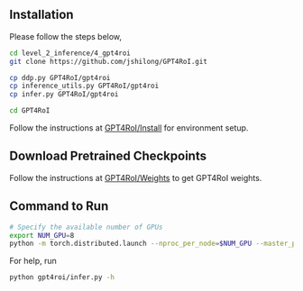 ## Installation

Please follow the steps below,
```bash
cd level_2_inference/4_gpt4roi
git clone https://github.com/jshilong/GPT4RoI.git

cp ddp.py GPT4RoI/gpt4roi
cp inference_utils.py GPT4RoI/gpt4roi
cp infer.py GPT4RoI/gpt4roi

cd GPT4RoI

```
Follow the instructions at [GPT4RoI/Install](https://github.com/jshilong/GPT4RoI?tab=readme-ov-file#install) for environment setup.

## Download Pretrained Checkpoints

Follow the instructions at [GPT4RoI/Weights](https://github.com/jshilong/GPT4RoI?tab=readme-ov-file#weights) to get GPT4RoI weights.

## Command to Run

```bash
# Specify the available number of GPUs
export NUM_GPU=8
python -m torch.distributed.launch --nproc_per_node=$NUM_GPU --master_port=1211 --use_env gpt4roi/infer.py --image_dir_path <path to the directory containing images> --level_2_pred_path <path to level-2 processed files> --output_dir_path <base path to store the predictions>

```
For help, run
```bash
python gpt4roi/infer.py -h
```